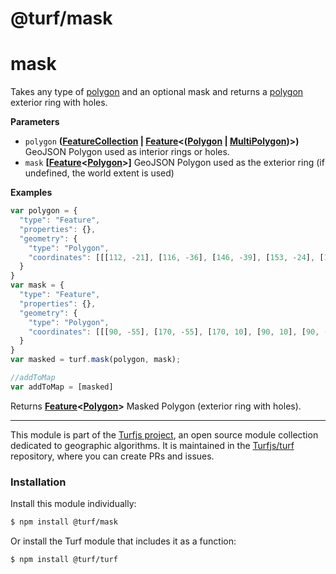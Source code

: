 # @turf/mask

# mask

Takes any type of [polygon](http://geojson.org/geojson-spec.html#polygon) and an optional mask and returns a [polygon](http://geojson.org/geojson-spec.html#polygon) exterior ring with holes.

**Parameters**

-   `polygon` **([FeatureCollection](http://geojson.org/geojson-spec.html#feature-collection-objects) \| [Feature](http://geojson.org/geojson-spec.html#feature-objects)&lt;([Polygon](http://geojson.org/geojson-spec.html#polygon) \| [MultiPolygon](http://geojson.org/geojson-spec.html#multipolygon))>)** GeoJSON Polygon used as interior rings or holes.
-   `mask` **\[[Feature](http://geojson.org/geojson-spec.html#feature-objects)&lt;[Polygon](http://geojson.org/geojson-spec.html#polygon)>]** GeoJSON Polygon used as the exterior ring (if undefined, the world extent is used)

**Examples**

```javascript
var polygon = {
  "type": "Feature",
  "properties": {},
  "geometry": {
    "type": "Polygon",
    "coordinates": [[[112, -21], [116, -36], [146, -39], [153, -24], [133, -10], [112, -21]]]
  }
}
var mask = {
  "type": "Feature",
  "properties": {},
  "geometry": {
    "type": "Polygon",
    "coordinates": [[[90, -55], [170, -55], [170, 10], [90, 10], [90, -55]]]
  }
}
var masked = turf.mask(polygon, mask);

//addToMap
var addToMap = [masked]
```

Returns **[Feature](http://geojson.org/geojson-spec.html#feature-objects)&lt;[Polygon](http://geojson.org/geojson-spec.html#polygon)>** Masked Polygon (exterior ring with holes).

<!-- This file is automatically generated. Please don't edit it directly:
if you find an error, edit the source file (likely index.js), and re-run
./scripts/generate-readmes in the turf project. -->

---

This module is part of the [Turfjs project](http://turfjs.org/), an open source
module collection dedicated to geographic algorithms. It is maintained in the
[Turfjs/turf](https://github.com/Turfjs/turf) repository, where you can create
PRs and issues.

### Installation

Install this module individually:

```sh
$ npm install @turf/mask
```

Or install the Turf module that includes it as a function:

```sh
$ npm install @turf/turf
```
